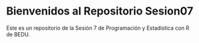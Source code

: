 # Bienvenidos al Repositorio Sesion07

Este es un repositorio de la Sesión 7 de Programación y Estadística con R de BEDU. 